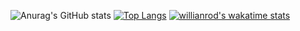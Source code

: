 ![Anurag's GitHub stats](https://github-readme-stats.vercel.app/api?username=KilluaYT&show_icons=true)
[![Top Langs](https://github-readme-stats.vercel.app/api/top-langs/?username=KilluaYT&layout=compact)](https://github.com/anuraghazra/github-readme-stats)
[![willianrod's wakatime stats](https://github-readme-stats.vercel.app/api/wakatime?username=KilluaYT)](https://github.com/anuraghazra/github-readme-stats)

